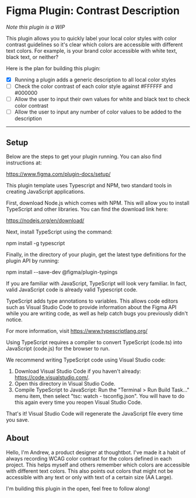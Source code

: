 # Figma Plugin: Contrast Description

*Note this plugin is a WIP*

This plugin allows you to quickly label your local color styles with color contrast guidelines so it's clear which colors are accessible with different text colors. For example, is your brand color accessible with white text, black text, or neither?

Here is the plan for building this plugin:
- [x]  Running a plugin adds a generic description to all local color styles
- [ ]  Check the color contrast of each color style against #FFFFFF and #000000
- [ ]  Allow the user to input their own values for white and black text to check color contrast
- [ ]  Allow the user to input any number of color values to be added to the description

---

## Setup

Below are the steps to get your plugin running. You can also find instructions at:

  https://www.figma.com/plugin-docs/setup/

This plugin template uses Typescript and NPM, two standard tools in creating JavaScript applications.

First, download Node.js which comes with NPM. This will allow you to install TypeScript and other
libraries. You can find the download link here:

  https://nodejs.org/en/download/

Next, install TypeScript using the command:

  npm install -g typescript

Finally, in the directory of your plugin, get the latest type definitions for the plugin API by running:

  npm install --save-dev @figma/plugin-typings

If you are familiar with JavaScript, TypeScript will look very familiar. In fact, valid JavaScript code
is already valid Typescript code.

TypeScript adds type annotations to variables. This allows code editors such as Visual Studio Code
to provide information about the Figma API while you are writing code, as well as help catch bugs
you previously didn't notice.

For more information, visit https://www.typescriptlang.org/

Using TypeScript requires a compiler to convert TypeScript (code.ts) into JavaScript (code.js)
for the browser to run.

We recommend writing TypeScript code using Visual Studio code:

1. Download Visual Studio Code if you haven't already: https://code.visualstudio.com/.
2. Open this directory in Visual Studio Code.
3. Compile TypeScript to JavaScript: Run the "Terminal > Run Build Task..." menu item,
    then select "tsc: watch - tsconfig.json". You will have to do this again every time
    you reopen Visual Studio Code.

That's it! Visual Studio Code will regenerate the JavaScript file every time you save.

## About

Hello, I'm Andrew, a product designer at thoughtbot. I've made it a habit of always recording WCAG color contrast for the colors defined in each project. This helps myself and others remember which colors are accessible with different text colors. This also points out colors that might not be accessible with any text or only with text of a certain size (AA Large).

I'm building this plugin in the open, feel free to follow along!
